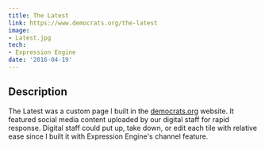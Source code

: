 ```yaml
---
title: The Latest
link: https://www.democrats.org/the-latest
image:
- Latest.jpg
tech:
- Expression Engine
date: '2016-04-19'
---
```


## Description
The Latest was a custom page I built in the [democrats.org](project/democratsorg) website. It featured social media content uploaded by our digital staff for rapid response. Digital staff could put up, take down, or edit each tile with relative ease since I built it with Expression Engine's channel feature.
